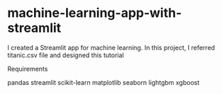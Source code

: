 # machine-learning-app-with-streamlit
I created a Streamlit app for machine learning. In this project, I referred titanic.csv file and designed this tutorial

Requirements

pandas
streamlit
scikit-learn
matplotlib
seaborn
lightgbm
xgboost
